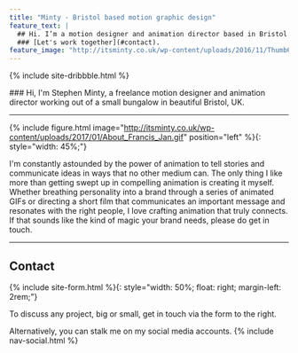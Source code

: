 ```yaml
---
title: "Minty - Bristol based motion graphic design"
feature_text: |
  ## Hi. I’m a motion designer and animation director based in Bristol.
  ### [Let's work together](#contact).
feature_image: "http://itsminty.co.uk/wp-content/uploads/2016/11/Thumb6.jpg"
---
```


{% include site-dribbble.html %}

<div id="profile"></div>
### Hi, I'm Stephen Minty, a freelance motion designer and animation director working out of a small bungalow in beautiful Bristol, UK.

---

{% include figure.html image="http://itsminty.co.uk/wp-content/uploads/2017/01/About_Francis_Jan.gif" position="left" %}{: style="width: 45%;"}

I'm constantly astounded by the power of animation to tell stories and communicate ideas in ways that no other medium can. The only thing I like more than getting swept up in compelling animation is creating it myself. Whether breathing personality into a brand through a series of animated GIFs or directing a short film that communicates an important message and resonates with the right people, I love crafting animation that truly connects. If that sounds like the kind of magic your brand needs, please do get in touch.

---

## Contact

{% include site-form.html %}{: style="width: 50%; float: right; margin-left: 2rem;"}

To discuss any project, big or small, get in touch via the form to the right.

Alternatively, you can stalk me on my social media accounts.
{% include nav-social.html %}
